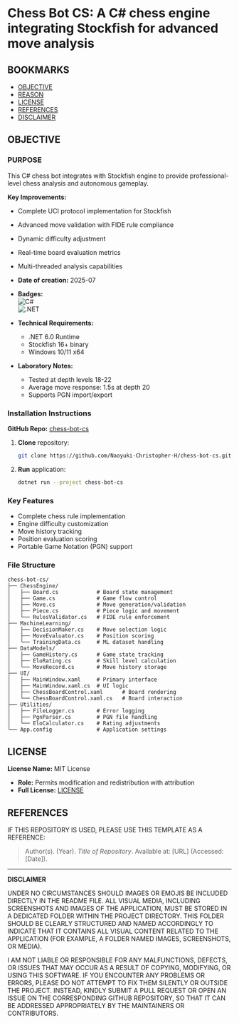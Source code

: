 # Chess Bot CS: A C# chess engine integrating Stockfish for advanced move analysis

## BOOKMARKS  
- [OBJECTIVE](#objective)  
- [REASON](#reason)  
- [LICENSE](#license)  
- [REFERENCES](#references)  
- [DISCLAIMER](#disclaimer)  

## OBJECTIVE  

### PURPOSE  
This C# chess bot integrates with Stockfish engine to provide professional-level chess analysis and autonomous gameplay.  

**Key Improvements:**  
- Complete UCI protocol implementation for Stockfish  
- Advanced move validation with FIDE rule compliance  
- Dynamic difficulty adjustment  
- Real-time board evaluation metrics  
- Multi-threaded analysis capabilities  

- **Date of creation:** 2025-07  
- **Badges:**  
  ![C#](https://img.shields.io/badge/C%23-239120?logo=c-sharp&logoColor=white)  
  ![.NET](https://img.shields.io/badge/.NET-512BD4?logo=dotnet&logoColor=white)  

- **Technical Requirements:**  
  - .NET 6.0 Runtime  
  - Stockfish 16+ binary  
  - Windows 10/11 x64  

- **Laboratory Notes:**  
  - Tested at depth levels 18-22  
  - Average move response: 1.5s at depth 20  
  - Supports PGN import/export  

### Installation Instructions  
**GitHub Repo:** [chess-bot-cs](https://github.com/Naoyuki-Christopher-H/chess-bot-cs)  

1. **Clone** repository:  
   ```bash
   git clone https://github.com/Naoyuki-Christopher-H/chess-bot-cs.git
   ```
2. **Run** application:  
   ```bash
   dotnet run --project chess-bot-cs
   ```

### Key Features  
- Complete chess rule implementation  
- Engine difficulty customization  
- Move history tracking  
- Position evaluation scoring  
- Portable Game Notation (PGN) support  

### File Structure  
```
chess-bot-cs/
├── ChessEngine/
│   ├── Board.cs            # Board state management
│   ├── Game.cs             # Game flow control
│   ├── Move.cs             # Move generation/validation
│   ├── Piece.cs            # Piece logic and movement
│   └── RulesValidator.cs   # FIDE rule enforcement
├── MachineLearning/
│   ├── DecisionMaker.cs    # Move selection logic
│   ├── MoveEvaluator.cs    # Position scoring
│   └── TrainingData.cs     # ML dataset handling
├── DataModels/
│   ├── GameHistory.cs      # Game state tracking
│   ├── EloRating.cs        # Skill level calculation
│   └── MoveRecord.cs       # Move history storage
├── UI/
│   ├── MainWindow.xaml     # Primary interface
│   ├── MainWindow.xaml.cs  # UI logic
│   ├── ChessBoardControl.xaml      # Board rendering
│   └── ChessBoardControl.xaml.cs   # Board interaction
├── Utilities/
│   ├── FileLogger.cs       # Error logging
│   ├── PgnParser.cs        # PGN file handling
│   └── EloCalculator.cs    # Rating adjustments
└── App.config              # Application settings
```

## LICENSE  
**License Name:** MIT License  
- **Role:** Permits modification and redistribution with attribution  
- **Full License:** [LICENSE](LICENSE)  

## REFERENCES  

IF THIS REPOSITORY IS USED, PLEASE USE THIS TEMPLATE AS A REFERENCE:  

> Author(s). (Year). *Title of Repository*. Available at: \[URL] (Accessed: \[Date]).

---

**DISCLAIMER**  

UNDER NO CIRCUMSTANCES SHOULD IMAGES OR EMOJIS BE INCLUDED DIRECTLY IN 
THE README FILE. ALL VISUAL MEDIA, INCLUDING SCREENSHOTS AND IMAGES OF 
THE APPLICATION, MUST BE STORED IN A DEDICATED FOLDER WITHIN THE PROJECT 
DIRECTORY. THIS FOLDER SHOULD BE CLEARLY STRUCTURED AND NAMED ACCORDINGLY 
TO INDICATE THAT IT CONTAINS ALL VISUAL CONTENT RELATED TO THE APPLICATION 
(FOR EXAMPLE, A FOLDER NAMED IMAGES, SCREENSHOTS, OR MEDIA).

I AM NOT LIABLE OR RESPONSIBLE FOR ANY MALFUNCTIONS, DEFECTS, OR ISSUES THAT 
MAY OCCUR AS A RESULT OF COPYING, MODIFYING, OR USING THIS SOFTWARE. IF YOU 
ENCOUNTER ANY PROBLEMS OR ERRORS, PLEASE DO NOT ATTEMPT TO FIX THEM SILENTLY 
OR OUTSIDE THE PROJECT. INSTEAD, KINDLY SUBMIT A PULL REQUEST OR OPEN AN ISSUE 
ON THE CORRESPONDING GITHUB REPOSITORY, SO THAT IT CAN BE ADDRESSED APPROPRIATELY 
BY THE MAINTAINERS OR CONTRIBUTORS.
